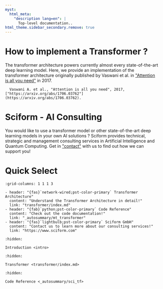 ```yaml
---
myst:
  html_meta:
    "description lang=en": |
      Top-level documentation..
html_theme.sidebar_secondary.remove: true
---
```


# How to implement a Transformer ?

The transformer architecture powers currently almost every state-of-the-art 
deep learning model. Here, we provide an implementation of the transformer 
architecture originally published by Vaswani et al. in 
["Attention is all you need"](https://arxiv.org/abs/1706.03762) in 2017.

```{seealso}
  Vaswani A. et al., "Attention is all you need", 2017, ["https://arxiv.org/abs/1706.03762"](https://arxiv.org/abs/1706.03762).
```

# Sciform - AI Consulting
You would like to use a transformer model or other
state-of-the-art deep learning models in your own AI solutions ?
Sciform provides technical, strategic and management consulting services in 
Artificial Intelligence and Quantum Computing. 
Get in ["contact"](https://sciform.com/html/contact/pageContact.php) 
with us to find out how we can support you!

# Quick Select

```{gallery-grid}
:grid-columns: 1 1 1 3

- header: "{fas}`network-wired;pst-color-primary` Transformer Architecture"
  content: "Understand the Transformer Architecture in detail!"
  link: "transformer/index.md" 
- header: "{fab}`python;pst-color-primary` Code Reference"
  content: "Check out the code documentation!"
  link: "_autosummary/mt_transformer"
- header: "{fas}`lightbulb;pst-color-primary` Sciform GmbH"
  content: "Contact us to learn more about our consulting services!"
  link: "https://www.sciform.com"
```

```{toctree}
:hidden:

Introduction <intro>
```

```{toctree}
:hidden:

Transformer <transformer/index.md>
```

```{toctree}
:hidden:

Code Reference <_autosummary/sci_tf>
```
